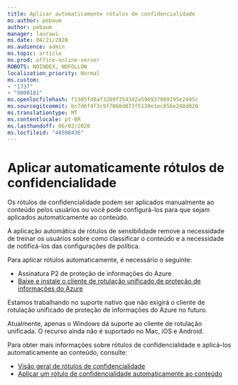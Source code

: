 ```yaml
---
title: Aplicar automaticamente rótulos de confidencialidade
ms.author: pebaum
author: pebaum
manager: laurawi
ms.date: 04/21/2020
ms.audience: admin
ms.topic: article
ms.prod: office-online-server
ROBOTS: NOINDEX, NOFOLLOW
localization_priority: Normal
ms.custom:
- "1737"
- "9000181"
ms.openlocfilehash: f1305fd8af3289f3543d2a596937089195e2495c
ms.sourcegitcommit: bc7d6f4f3c9f7060d073f5130e1ec856e248d020
ms.translationtype: MT
ms.contentlocale: pt-BR
ms.lasthandoff: 06/02/2020
ms.locfileid: "44508436"
---
```

# <a name="auto-apply-sensitivity-labels"></a>Aplicar automaticamente rótulos de confidencialidade

Os rótulos de confidencialidade podem ser aplicados manualmente ao conteúdo pelos usuários ou você pode configurá-los para que sejam aplicados automaticamente ao conteúdo.

A aplicação automática de rótulos de sensibilidade remove a necessidade de treinar os usuários sobre como classificar o conteúdo e a necessidade de notificá-los das configurações de política.

Para aplicar rótulos automaticamente, é necessário o seguinte:

- Assinatura P2 de proteção de informações do Azure
- [Baixe e instale o cliente de rotulação unificado de proteção de informações do Azure](https://docs.microsoft.com/azure/information-protection/rms-client/install-unifiedlabelingclient-app)

Estamos trabalhando no suporte nativo que não exigirá o cliente de rotulação unificado de proteção de informações do Azure no futuro.

Atualmente, apenas o Windows dá suporte ao cliente de rotulação unificada.  O recurso ainda não é suportado no Mac, iOS e Android.

Para obter mais informações sobre rótulos de confidencialidade e aplicá-los automaticamente ao conteúdo, consulte:

- [Visão geral de rótulos de confidencialidade](https://docs.microsoft.com/microsoft-365/compliance/sensitivity-labels)
- [Aplicar um rótulo de confidencialidade automaticamente ao conteúdo](https://docs.microsoft.com/office365/securitycompliance/apply_sensitivity_label_automatically)